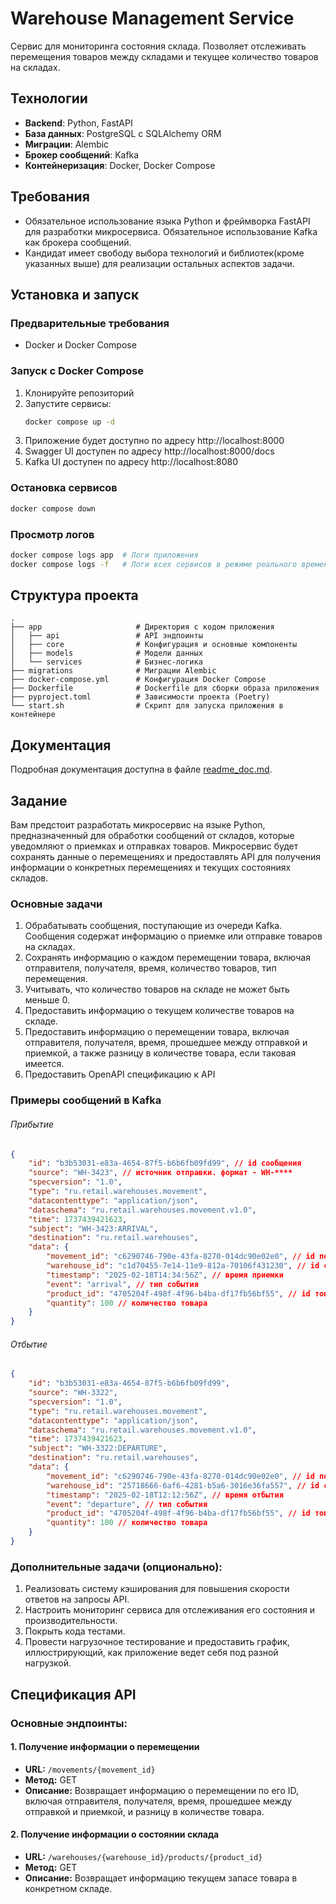 # Warehouse Management Service

Сервис для мониторинга состояния склада. Позволяет отслеживать перемещения товаров между складами и текущее количество товаров на складах.

## Технологии

- **Backend**: Python, FastAPI
- **База данных**: PostgreSQL с SQLAlchemy ORM
- **Миграции**: Alembic
- **Брокер сообщений**: Kafka
- **Контейнеризация**: Docker, Docker Compose

## Требования

- Обязательное использование языка Python и фреймворка FastAPI для разработки микросервиса. Обязательное использование Kafka как брокера сообщений.
- Кандидат имеет свободу выбора технологий и библиотек(кроме указанных выше) для реализации остальных аспектов задачи.

## Установка и запуск

### Предварительные требования

- Docker и Docker Compose

### Запуск с Docker Compose

1. Клонируйте репозиторий
2. Запустите сервисы:
   ```bash
   docker compose up -d
   ```
3. Приложение будет доступно по адресу http://localhost:8000
4. Swagger UI доступен по адресу http://localhost:8000/docs
5. Kafka UI доступен по адресу http://localhost:8080

### Остановка сервисов

```bash
docker compose down
```

### Просмотр логов

```bash
docker compose logs app  # Логи приложения
docker compose logs -f   # Логи всех сервисов в режиме реального времени
```

## Структура проекта

```
.
├── app                     # Директория с кодом приложения
│   ├── api                 # API эндпоинты
│   ├── core                # Конфигурация и основные компоненты
│   ├── models              # Модели данных
│   └── services            # Бизнес-логика
├── migrations              # Миграции Alembic
├── docker-compose.yml      # Конфигурация Docker Compose
├── Dockerfile              # Dockerfile для сборки образа приложения
├── pyproject.toml          # Зависимости проекта (Poetry)
└── start.sh                # Скрипт для запуска приложения в контейнере
```

## Документация

Подробная документация доступна в файле [readme_doc.md](readme_doc.md).

## Задание

Вам предстоит разработать микросервис на языке Python, предназначенный для обработки сообщений от складов, которые уведомляют о приемках и отправках товаров. 
Микросервис будет сохранять данные о перемещениях и предоставлять API для получения информации о конкретных перемещениях и текущих состояниях складов.

### Основные задачи

1. Обрабатывать сообщения, поступающие из очереди Kafka. Сообщения содержат информацию о приемке или отправке товаров на складах.
2. Сохранять информацию о каждом перемещении товара, включая отправителя, получателя, время, количество товаров, тип перемещения.
3. Учитывать, что количество товаров на складе не может быть меньше 0.
4. Предоставить информацию о текущем количестве товаров на складе.
5. Предоставить информацию о  перемещении товара, включая отправителя, получателя, время, прошедшее между отправкой и приемкой, а также разницу в количестве товара, если таковая имеется.
6. Предоставить OpenAPI спецификацию к API

### Примеры сообщений в Kafka
###### Прибытие
```json
{
    "id": "b3b53031-e83a-4654-87f5-b6b6fb09fd99", // id сообщения
    "source": "WH-3423", // источник отправки. формат - WH-****
    "specversion": "1.0",
    "type": "ru.retail.warehouses.movement", 
    "datacontenttype": "application/json",
    "dataschema": "ru.retail.warehouses.movement.v1.0",
    "time": 1737439421623,
    "subject": "WH-3423:ARRIVAL",
    "destination": "ru.retail.warehouses",
    "data": {
        "movement_id": "c6290746-790e-43fa-8270-014dc90e02e0", // id перемещения. Одинаковое для отправки/приемки
        "warehouse_id": "c1d70455-7e14-11e9-812a-70106f431230", // id склада
        "timestamp": "2025-02-18T14:34:56Z", // время приемки
        "event": "arrival", // тип события
        "product_id": "4705204f-498f-4f96-b4ba-df17fb56bf55", // id товара
        "quantity": 100 // количество товара
    }
}
```
###### Отбытие
```json
{
    "id": "b3b53031-e83a-4654-87f5-b6b6fb09fd99", 
    "source": "WH-3322",
    "specversion": "1.0",
    "type": "ru.retail.warehouses.movement", 
    "datacontenttype": "application/json",
    "dataschema": "ru.retail.warehouses.movement.v1.0",
    "time": 1737439421623,
    "subject": "WH-3322:DEPARTURE",
    "destination": "ru.retail.warehouses",
    "data": {
        "movement_id": "c6290746-790e-43fa-8270-014dc90e02e0", // id перемещения. Одинаковое для отправки/приемки
        "warehouse_id": "25718666-6af6-4281-b5a6-3016e36fa557", // id склада
        "timestamp": "2025-02-18T12:12:56Z", // время отбытия
        "event": "departure", // тип события
        "product_id": "4705204f-498f-4f96-b4ba-df17fb56bf55", // id товара
        "quantity": 100 // количество товара
    }
}
```

### Дополнительные задачи (опционально):

1. Реализовать систему кэширования для повышения скорости ответов на запросы API.
2. Настроить мониторинг сервиса для отслеживания его состояния и производительности.
3. Покрыть кода тестами.
4. Провести нагрузочное тестирование и предоставить график, иллюстрирующий, как приложение ведет себя под разной нагрузкой.


## Спецификация API

### Основные эндпоинты:

#### 1. Получение информации о перемещении

- **URL:** `/movements/{movement_id}`
- **Метод:** GET
- **Описание:** Возвращает информацию о перемещении по его ID, включая отправителя, получателя, время, прошедшее между отправкой и приемкой, и разницу в количестве товара.

#### 2. Получение информации о состоянии склада

- **URL:** `/warehouses/{warehouse_id}/products/{product_id}`
- **Метод:** GET
- **Описание:** Возвращает информацию текущем запасе товара в конкретном складе.
